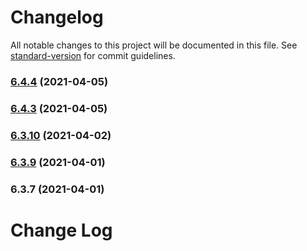 # Changelog

All notable changes to this project will be documented in this file. See [standard-version](https://github.com/conventional-changelog/standard-version) for commit guidelines.

### [6.4.4](https://github.com/wheelroom/wheelroom/compare/@wheelroom/gatsby-starter@6.4.3...@wheelroom/gatsby-starter@6.4.4) (2021-04-05)

### [6.4.3](https://github.com/wheelroom/wheelroom/compare/@wheelroom/gatsby-starter@6.3.10...@wheelroom/gatsby-starter@6.4.3) (2021-04-05)

### [6.3.10](https://github.com/wheelroom/wheelroom/compare/@wheelroom/gatsby-starter@6.3.9...@wheelroom/gatsby-starter@6.3.10) (2021-04-02)

### [6.3.9](https://github.com/wheelroom/wheelroom/compare/@wheelroom/gatsby-starter@6.3.7...@wheelroom/gatsby-starter@6.3.9) (2021-04-01)

### 6.3.7 (2021-04-01)

# Change Log
